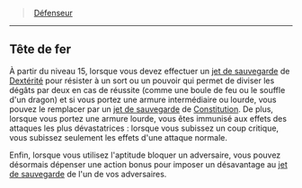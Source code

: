 ﻿---
!GenericItem
Id: fighter_defender_hd.md#tête-de-fer
ParentLink: fighter_defender_hd.md#défenseur
Name: Tête de fer
ParentName: Défenseur
NameLevel: 2
Attributes:
  Name: Tête de fer
  Markdown: >+
    ## <!--Name-->Tête de fer<!--/Name-->


    À partir du niveau 15, lorsque vous devez effectuer un [jet de sauvegarde](hd_abilities_jets_de_sauvegarde.md) de [Dextérité](hd_abilities_dexterity.md) pour résister à un sort ou un pouvoir qui permet de diviser les dégâts par deux en cas de réussite (comme une boule de feu ou le souffle d'un dragon) et si vous portez une armure intermédiaire ou lourde, vous pouvez le remplacer par un [jet de sauvegarde](hd_abilities_jets_de_sauvegarde.md) de [Constitution](hd_abilities_constitution.md). De plus, lorsque vous portez une armure lourde, vous êtes immunisé aux effets des attaques les plus dévastatrices : lorsque vous subissez un coup critique, vous subissez seulement les effets d'une attaque normale.


    Enfin, lorsque vous utilisez l'aptitude bloquer un adversaire, vous pouvez désormais dépenser une action bonus pour imposer un désavantage au [jet de sauvegarde](hd_abilities_jets_de_sauvegarde.md) de l'un de vos adversaires.

AttributesDictionary: >+
  Name: Tête de fer

  Markdown: >+

    ## <!--Name-->Tête de fer<!--/Name-->





    À partir du niveau 15, lorsque vous devez effectuer un [jet de sauvegarde](hd_abilities_jets_de_sauvegarde.md) de [Dextérité](hd_abilities_dexterity.md) pour résister à un sort ou un pouvoir qui permet de diviser les dégâts par deux en cas de réussite (comme une boule de feu ou le souffle d'un dragon) et si vous portez une armure intermédiaire ou lourde, vous pouvez le remplacer par un [jet de sauvegarde](hd_abilities_jets_de_sauvegarde.md) de [Constitution](hd_abilities_constitution.md). De plus, lorsque vous portez une armure lourde, vous êtes immunisé aux effets des attaques les plus dévastatrices : lorsque vous subissez un coup critique, vous subissez seulement les effets d'une attaque normale.





    Enfin, lorsque vous utilisez l'aptitude bloquer un adversaire, vous pouvez désormais dépenser une action bonus pour imposer un désavantage au [jet de sauvegarde](hd_abilities_jets_de_sauvegarde.md) de l'un de vos adversaires.



---
> [Défenseur](hd_fighter_defender.md)

---

## Tête de fer

À partir du niveau 15, lorsque vous devez effectuer un [jet de sauvegarde](hd_abilities_jets_de_sauvegarde.md) de [Dextérité](hd_abilities_dexterity.md) pour résister à un sort ou un pouvoir qui permet de diviser les dégâts par deux en cas de réussite (comme une boule de feu ou le souffle d'un dragon) et si vous portez une armure intermédiaire ou lourde, vous pouvez le remplacer par un [jet de sauvegarde](hd_abilities_jets_de_sauvegarde.md) de [Constitution](hd_abilities_constitution.md). De plus, lorsque vous portez une armure lourde, vous êtes immunisé aux effets des attaques les plus dévastatrices : lorsque vous subissez un coup critique, vous subissez seulement les effets d'une attaque normale.

Enfin, lorsque vous utilisez l'aptitude bloquer un adversaire, vous pouvez désormais dépenser une action bonus pour imposer un désavantage au [jet de sauvegarde](hd_abilities_jets_de_sauvegarde.md) de l'un de vos adversaires.

